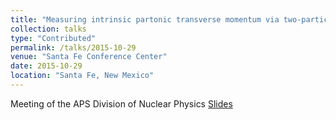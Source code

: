 ```yaml
---
title: "Measuring intrinsic partonic transverse momentum via two-particle correlations in PHENIX"
collection: talks
type: "Contributed"
permalink: /talks/2015-10-29
venue: "Santa Fe Conference Center"
date: 2015-10-29
location: "Santa Fe, New Mexico"
---
```


Meeting of the APS Division of Nuclear Physics 
[Slides](https://jdosbo.github.io/files/DNP2015_Osborn_Intrinsickt.pdf) 